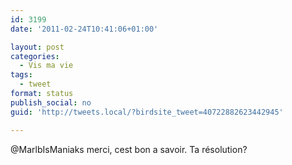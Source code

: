 ```yaml
---
id: 3199
date: '2011-02-24T10:41:06+01:00'

layout: post
categories:
  - Vis ma vie
tags:
  - tweet
format: status
publish_social: no
guid: 'http://tweets.local/?birdsite_tweet=40722882623442945'

---
```


@MarlbIsManiaks merci, cest bon a savoir. Ta résolution?